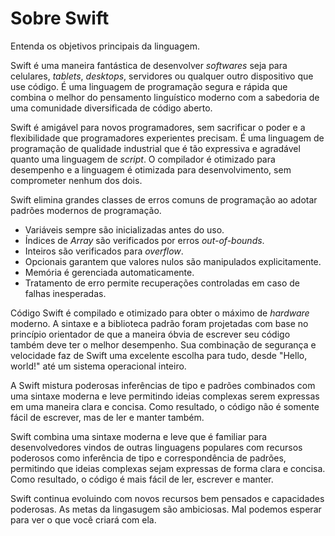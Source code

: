 # Sobre Swift
Entenda os objetivos principais da linguagem.

Swift é uma maneira fantástica de desenvolver _softwares_
seja para celulares, _tablets_, _desktops_, servidores
ou qualquer outro dispositivo que use código.
É uma linguagem de programação segura e rápida 
que combina o melhor do pensamento linguístico moderno 
com a sabedoria de uma comunidade diversificada de código aberto.

Swift é amigável para novos programadores, 
sem sacrificar o poder e a flexibilidade 
que programadores experientes precisam.
É uma linguagem de programação de qualidade industrial 
que é tão expressiva e agradável quanto uma linguagem de _script_. 
O compilador é otimizado para desempenho
e a linguagem é otimizada para desenvolvimento,
sem comprometer nenhum dos dois.

Swift elimina grandes classes de erros comuns de programação
ao adotar padrões modernos de programação.

- Variáveis sempre são inicializadas antes do uso.
- Índices de _Array_ são verificados por erros _out-of-bounds_.
- Inteiros são verificados para _overflow_.
- Opcionais garantem que valores nulos são manipulados explicitamente.
- Memória é gerenciada automaticamente.
- Tratamento de erro permite recuperações controladas em caso de falhas inesperadas.

Código Swift é compilado e otimizado para obter o máximo de _hardware_ moderno.
A sintaxe e a biblioteca padrão foram projetadas
com base no princípio orientador de que
a maneira óbvia de escrever seu código também deve ter o melhor desempenho.
Sua combinação de segurança e velocidade faz de Swift uma excelente escolha para
tudo, desde "Hello, world!" até um sistema operacional inteiro.

A Swift mistura poderosas inferências de tipo e padrões combinados com
uma sintaxe moderna e leve
permitindo ideias complexas serem expressas em uma maneira clara e concisa.
Como resultado, o código não é somente fácil de escrever,
mas de ler e manter também.

Swift combina uma sintaxe moderna e leve
que é familiar para desenvolvedores vindos de outras linguagens populares
com recursos poderosos como inferência de tipo e correspondência de padrões,
permitindo que ideias complexas sejam expressas de forma clara e concisa.
Como resultado, o código é mais fácil de ler, escrever e manter.

Swift continua evoluindo com novos recursos bem pensados
​​e capacidades poderosas.
As metas da lingasugem são ambiciosas.
Mal podemos esperar para ver o que você criará com ela.



